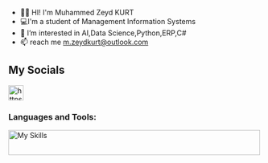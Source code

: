 - 🙋‍♂️ HI! I'm Muhammed Zeyd KURT
- 💻I'm a student of Management Information Systems
- 👀 I’m interested in AI,Data Science,Python,ERP,C#
- 📫 reach me m.zeydkurt@outlook.com
  
<h2 align = "left" > My Socials</h2>
<p></p>
<p></p>
<a href = "https://www.linkedin.com/in/zeyd-kurt/" target = "blank">
  <img align = "center" src="https://raw.githubusercontent.com/rahuldkjain/github-profile-readme-generator/master/src/images/icons/Social/linked-in-alt.svg" alt="https://www.linkedin.com/in/zeyd-kurt/"
    height = "30" weight = "40"
></a>

<h3 align="left">Languages and Tools:</h3>
<img src="https://skillicons.dev/icons?i=py,anaconda,c,cs,pycharm,mysql" alt="My Skills" width="500" height="50">


<!---
mzeydkurt/mzeydkurt is a ✨ special ✨ repository because its `README.md` (this file) appears on your GitHub profile.
You can click the Preview link to take a look at your changes.
--->


